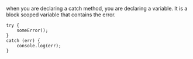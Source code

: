 

when you are declaring a catch method, you are declaring a variable. It is a block scoped variable that contains the error.
````
try {
    someError();
}
catch (err) {
    console.log(err);
}
````
